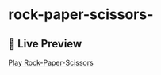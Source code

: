 # rock-paper-scissors-
## 🔗 Live Preview  
[Play Rock-Paper-Scissors]((https://siddharthag2004.github.io/rock-paper-scissors/))
